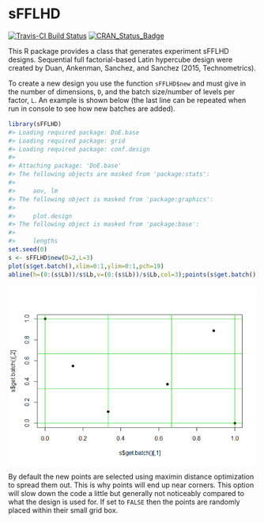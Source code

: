 
<!-- README.md is generated from README.Rmd. Please edit that file -->

# sFFLHD

[![Travis-CI Build
Status](https://travis-ci.org/CollinErickson/sFFLHD.svg?branch=master)](https://travis-ci.org/CollinErickson/sFFLHD)
[![CRAN\_Status\_Badge](https://www.r-pkg.org/badges/version/sFFLHD)](https://cran.r-project.org/package=sFFLHD)

This R package provides a class that generates experiment sFFLHD
designs. Sequential full factorial-based Latin hypercube design were
created by Duan, Ankenman, Sanchez, and Sanchez (2015, Technometrics).

To create a new design you use the function `sFFLHD$new` and must give
in the number of dimensions, `D`, and the batch size/number of levels
per factor, `L`. An example is shown below (the last line can be
repeated when run in console to see how new batches are added).

``` r
library(sFFLHD)
#> Loading required package: DoE.base
#> Loading required package: grid
#> Loading required package: conf.design
#> 
#> Attaching package: 'DoE.base'
#> The following objects are masked from 'package:stats':
#> 
#>     aov, lm
#> The following object is masked from 'package:graphics':
#> 
#>     plot.design
#> The following object is masked from 'package:base':
#> 
#>     lengths
set.seed(0)
s <- sFFLHD$new(D=2,L=3)
plot(s$get.batch(),xlim=0:1,ylim=0:1,pch=19)
abline(h=(0:(s$Lb))/s$Lb,v=(0:(s$Lb))/s$Lb,col=3);points(s$get.batch(),pch=19)
```

![](tools/README-unnamed-chunk-2-1.png)<!-- -->

By default the new points are selected using maximin distance
optimization to spread them out. This is why points will end up near
corners. This option will slow down the code a little but generally not
noticeably compared to what the design is used for. If set to `FALSE`
then the points are randomly placed within their small grid box.
